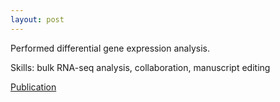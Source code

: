 ```yaml
---
layout: post
---
```


Performed differential gene expression analysis.

Skills: bulk RNA-seq analysis, collaboration, manuscript editing

[Publication](https://doi.org/10.1186/s12915-021-01165-3)

